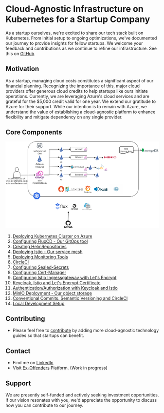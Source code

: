 # Cloud-Agnostic Infrastructure on Kubernetes for a Startup Company

As a startup ourselves, we're excited to share our tech stack built on Kubernetes. From initial setup to ongoing optimizations, we've documented our journey to provide insights for fellow startups. We welcome your feedback and contributions as we continue to refine our infrastructure. See this on [GitHub](https://github.com/ex-offenders/Cloud-Agnostic-Startup-Platform). 

## Motivation

As a startup, managing cloud costs constitutes a significant aspect of our financial planning. Recognizing the importance of this, major cloud providers offer generous cloud credits to help startups like ours initiate operations. Currently, we are leveraging Azure's cloud services and are grateful for the $5,000 credit valid for one year. We extend our gratitude to Azure for their support. While our intention is to remain with Azure, we understand the value of establishing a cloud-agnostic platform to enhance flexibility and mitigate dependency on any single provider.

## Core Components
![Alt text](images/platform-v2.png?raw=true "Ex-Offenders Platform")

1. [Deploying Kubernetes Cluster on Azure](kubernetes) 
2. [Configuring FluxCD - Our GitOps tool](docs/fluxcd.md)
3. [Creating HelmRepositories](docs/helmrepositories.md)
4. [Deploying Istio - Our service mesh](docs/istio.md)
5. [Deploying Monitoring Tools](docs/monitoring.md)
6. [CircleCI](docs/circleci.md)
7. [Configuring Sealed-Secrets](docs/sealed-secrets.md)
8. [Configuring Cert-Manager](docs/cert-manager.md)
9. [Configuring Istio Ingressgateway with Let's Encrypt](docs/ingressgateway.md)
10. [Keycloak, Istio and Let's Encrypt Certificate](docs/keycloak.md)
11. [Authentication/Authorization with Keycloak and Istio](docs/requestauthentication.md)
12. [MinIO Deployment - Our object storage](docs/minio.md)
13. [Conventional Commits, Semantic Versioning and CircleCI](docs/release.md)
14. [Local Development Setup](docs/local.md)

## Contributing

* Please feel free to [contribute](https://github.com/ex-offenders/Cloud-Agnostic-Startup-Platform) by adding more cloud-agnostic technology guides so that startups can benefit.

## Contact

* Find me on [LinkedIn](https://www.linkedin.com/in/sajeeval)
* Visit [Ex-Offenders](https://ex-offenders.co.uk) Platform. (Work in progress)

## Support
We are presently self-funded and actively seeking investment opportunities. If our vision resonates with you, we'd appreciate the opportunity to discuss how you can contribute to our journey.
